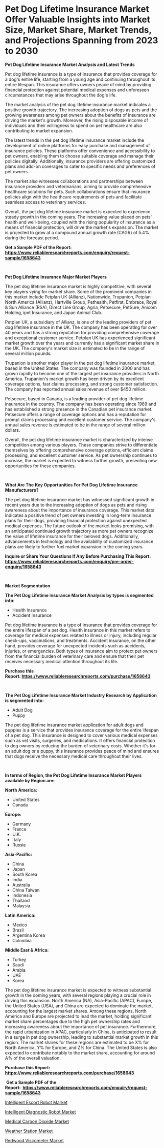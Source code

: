 <p><h1>Pet Dog Lifetime Insurance Market Offer Valuable Insights into Market Size, Market Share, Market Trends, and Projections Spanning from 2023 to 2030</h1></p><p><strong>Pet Dog Lifetime Insurance Market Analysis and Latest Trends</strong></p>
<p><p>Pet dog lifetime insurance is a type of insurance that provides coverage for a dog's entire life, starting from a young age and continuing throughout its entire lifespan. This insurance offers owners peace of mind by providing financial protection against potential medical expenses and unforeseen circumstances that may arise throughout the dog's life.</p><p>The market analysis of the pet dog lifetime insurance market indicates a positive growth trajectory. The increasing adoption of dogs as pets and the growing awareness among pet owners about the benefits of insurance are driving the market's growth. Moreover, the rising disposable income of individuals and their willingness to spend on pet healthcare are also contributing to market expansion.</p><p>The latest trends in the pet dog lifetime insurance market include the development of online platforms for easy purchase and management of insurance policies. These platforms offer convenience and accessibility to pet owners, enabling them to choose suitable coverage and manage their policies digitally. Additionally, insurance providers are offering customized plans and add-on coverages to cater to specific needs and preferences of pet owners.</p><p>The market also witnesses collaborations and partnerships between insurance providers and veterinarians, aiming to provide comprehensive healthcare solutions for pets. Such collaborations ensure that insurance policies align with the healthcare requirements of pets and facilitate seamless access to veterinary services.</p><p>Overall, the pet dog lifetime insurance market is expected to experience steady growth in the coming years. The increasing value placed on pets' health and well-being, coupled with the rising popularity of insurance as a means of financial protection, will drive the market's expansion. The market is projected to grow at a compound annual growth rate (CAGR) of 5.4% during the forecast period.</p></p>
<p><strong>Get a Sample PDF of the Report:&nbsp; <a href="https://www.reliableresearchreports.com/enquiry/request-sample/1658643">https://www.reliableresearchreports.com/enquiry/request-sample/1658643</a></strong></p>
<p>&nbsp;</p>
<p><strong>Pet Dog Lifetime Insurance Major Market Players</strong></p>
<p><p>The pet dog lifetime insurance market is highly competitive, with several key players vying for market share. Some of the prominent companies in this market include Petplan UK (Allianz), Nationwide, Trupanion, Petplan North America (Allianz), Hartville Group, Pethealth, Petfirst, Embrace, Royal & Sun Alliance (RSA), Direct Line Group, Agria, Petsecure, PetSure, Anicom Holding, ipet Insurance, and Japan Animal Club.</p><p>Petplan UK, a subsidiary of Allianz, is one of the leading providers of pet dog lifetime insurance in the UK. The company has been operating for over 40 years and has a strong reputation for providing comprehensive coverage and exceptional customer service. Petplan UK has experienced significant market growth over the years and currently has a significant market share in the UK. The company's market size is estimated to be in the range of several million pounds.</p><p>Trupanion is another major player in the pet dog lifetime insurance market, based in the United States. The company was founded in 2000 and has grown rapidly to become one of the largest pet insurance providers in North America. Trupanion's market growth has been driven by its excellent coverage options, fast claims processing, and strong customer satisfaction. The company has reported annual sales revenue of over $450 million.</p><p>Petsecure, based in Canada, is a leading provider of pet dog lifetime insurance in the country. The company has been operating since 1989 and has established a strong presence in the Canadian pet insurance market. Petsecure offers a range of coverage options and has a reputation for prompt claims processing and excellent customer service. The company's annual sales revenue is estimated to be in the range of several million dollars.</p><p>Overall, the pet dog lifetime insurance market is characterized by intense competition among various players. These companies strive to differentiate themselves by offering comprehensive coverage options, efficient claims processing, and excellent customer service. As pet ownership continues to increase, the market is expected to witness further growth, presenting new opportunities for these companies.</p></p>
<p>&nbsp;</p>
<p><strong>What Are The Key Opportunities For Pet Dog Lifetime Insurance Manufacturers?</strong></p>
<p><p>The pet dog lifetime insurance market has witnessed significant growth in recent years due to the increasing adoption of dogs as pets and rising awareness about the importance of insurance coverage. This market data indicates a positive trend of pet owners investing in long-term insurance plans for their dogs, providing financial protection against unexpected medical expenses. The future outlook of the market looks promising, with an anticipated continued growth trajectory as more pet owners recognize the value of lifetime insurance for their beloved dogs. Additionally, advancements in technology and the availability of customized insurance plans are likely to further fuel market expansion in the coming years.</p></p>
<p><strong>Inquire or Share Your Questions If Any Before Purchasing This Report: <a href="https://www.reliableresearchreports.com/enquiry/pre-order-enquiry/1658643">https://www.reliableresearchreports.com/enquiry/pre-order-enquiry/1658643</a></strong></p>
<p>&nbsp;</p>
<p><strong>Market Segmentation</strong></p>
<p><strong>The Pet Dog Lifetime Insurance Market Analysis by types is segmented into:</strong></p>
<p><ul><li>Health Insurance</li><li>Accident Insurance</li></ul></p>
<p><p>Pet dog lifetime insurance is a type of insurance that provides coverage for the entire lifespan of a pet dog. Health insurance in this market refers to coverage for medical expenses related to illness or injury, including regular check-ups, vaccinations, and treatments. Accident insurance, on the other hand, provides coverage for unexpected incidents such as accidents, injuries, or emergencies. Both types of insurance aim to protect pet owners from the financial burden of veterinary care and ensure that their pet receives necessary medical attention throughout its life.</p></p>
<p><strong>Purchase this Report:&nbsp;<a href="https://www.reliableresearchreports.com/purchase/1658643">https://www.reliableresearchreports.com/purchase/1658643</a></strong></p>
<p>&nbsp;</p>
<p><strong>The Pet Dog Lifetime Insurance Market Industry Research by Application is segmented into:</strong></p>
<p><ul><li>Adult Dog</li><li>Puppy</li></ul></p>
<p><p>The pet dog lifetime insurance market application for adult dogs and puppies is a service that provides insurance coverage for the entire lifespan of a pet dog. This insurance is designed to cover various medical expenses such as vet visits, surgeries, and medications. It offers financial protection to dog owners by reducing the burden of veterinary costs. Whether it's for an adult dog or a puppy, this insurance provides peace of mind and ensures that dogs receive the necessary medical care throughout their lives.</p></p>
<p>&nbsp;</p>
<p><strong>In terms of Region, the Pet Dog Lifetime Insurance Market Players available by Region are:</strong></p>
<p>
    <p> <strong> North America: </strong>
        <ul>
            <li>United States</li>
            <li>Canada</li>
        </ul>
        </p> 
    <p> <strong> Europe: </strong>
        <ul>
            <li>Germany</li>
            <li>France</li>
            <li>U.K.</li>
            <li>Italy</li>
            <li>Russia</li>
        </ul>
        </p> 
    <p> <strong> Asia-Pacific: </strong>
        <ul>
            <li>China</li>
            <li>Japan</li>
            <li>South Korea</li>
            <li>India</li>
            <li>Australia</li>
            <li>China Taiwan</li>
            <li>Indonesia</li>
            <li>Thailand</li>
            <li>Malaysia</li>
        </ul>
        </p> 
    <p> <strong> Latin America: </strong>
        <ul>
            <li>Mexico</li>
            <li>Brazil</li>
            <li>Argentina Korea</li>
            <li>Colombia</li>
        </ul>
        </p> 
    <p> <strong> Middle East & Africa: </strong>
        <ul>
            <li>Turkey</li>
            <li>Saudi</li>
            <li>Arabia</li>
            <li>UAE</li>
            <li>Korea</li>
        </ul>
    </p>
    </p>
<p><p>The pet dog lifetime insurance market is expected to witness substantial growth in the coming years, with several regions playing a crucial role in driving this expansion. North America (NA), Asia-Pacific (APAC), Europe, the United States (USA), and China are expected to dominate the market, accounting for the largest market shares. Among these regions, North America and Europe are projected to lead the market, holding significant market share percentages due to the high pet ownership rates and increasing awareness about the importance of pet insurance. Furthermore, the rapid urbanization in APAC, particularly in China, is anticipated to result in a surge in pet dog ownership, leading to substantial market growth in this region. The market shares for these regions are estimated to be X% for North America, Y% for Europe, and Z% for China. The United States is also expected to contribute notably to the market share, accounting for around A% of the overall valuation.</p></p>
<p><strong>Purchase this Report: <a href="https://www.reliableresearchreports.com/purchase/1658643">https://www.reliableresearchreports.com/purchase/1658643</a></strong></p>
<p>&nbsp;<strong>Get a Sample PDF of the Report:&nbsp;&nbsp;<a href="https://www.reliableresearchreports.com/enquiry/request-sample/1658643">https://www.reliableresearchreports.com/enquiry/request-sample/1658643</a></strong></p>
<p><strong></strong></p>
<p><p><a href="https://github.com/FassouRP/Market-Research-Report-List-1/blob/main/intelligent-escort-robot-market.md">Intelligent Escort Robot Market</a></p><p><a href="https://github.com/ashepherd82/Market-Research-Report-List-1/blob/main/intelligent-diagnostic-robot-market.md">Intelligent Diagnostic Robot Market</a></p><p><a href="https://medium.com/@rahulv.reportprime/medical-carbon-dioxide-market-size-growth-forecast-2023-2030-7f32baf13023">Medical Carbon Dioxide Market</a></p><p><a href="https://www.linkedin.com/pulse/weather-station-market-research-report-unlocks-analysis-kzmlc/">Weather Station Market</a></p><p><a href="https://www.linkedin.com/pulse/redwood-viscometer-market-share-amp-new-trends-analysis-report-vucle/">Redwood Viscometer Market</a></p></p>